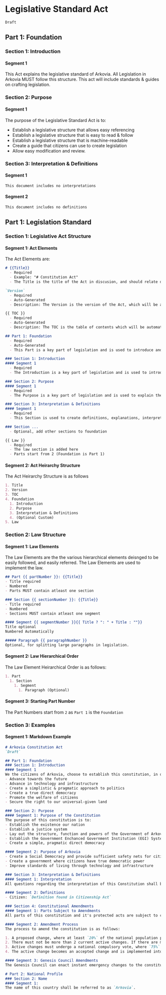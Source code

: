 
# Legislative Standard Act
`Draft`

## Part 1: Foundation
### Section 1: Introduction
#### Segment 1
This Act explains the legislative standard of Arkovia. All Legislation in Arkovia MUST follow this structure. This act will include standards & guides on crafting legislation.

### Section 2: Purpose
#### Segment 1
The purpose of the Legislative Standard Act is to:
- Establish a legislative structure that allows easy referencing
- Establish a legislative structure that is easy to read & follow
- Establish a legislative structure that is machine-readable
- Create a guide that citizens can use to create legislation
- Allow easy modification and review.

### Section 3: Interpretation & Definitions
#### Segment 1
`This document includes no interpretations`

#### Segment 2
`This document includes no definitions`

## Part 1: Legislation Standard
### Section 1: Legislative Act Structure
#### Segment 1: Act Elements
The Act Elements are:

```markdown
# {{Title}}
  - Required
  - Example: "# Constitution Act"
  - The Title is the title of the Act in discusion, and should relate directly to it's contents.

`Version`
  - Required
  - Auto-Generated
  - Description: The Version is the version of the Act, which will be auto-generated by the legislation system.

{{ TOC }}
  - Required
  - Auto-Generated
  - Description: The TOC is the table of contents which will be automatically generated by the legislative system.

## Part 1: Foundation
  - Required
  - Auto-Generated
  - This Part is a key part of legislation and is used to introduce and explain the purpose of the Act in discussion

### Section 1: Introduction
#### Segment 1
  - Required
  - The Introduction is a key part of legislation and is used to introduce and explain the Act in discussion

### Section 2: Purpose
#### Segment 1
  - Required
  - The Purpose is a key part of legislation and is used to explain the purpose of the Act in discussion

### Section 3: Interpretation & Definitions
#### Segment 1
  - Required
  - This Section is used to create definitions, explanations, interpretations and a glossary of terms used in the legislative document

### Section ...
  - Optional, add other sections to foundation

{{ Law }}
  - Required
  - The law section is added here
  - Parts start from 2 (Foundation is Part 1)
```

#### Segment 2: Act Heirarchy Structure
The Act Heirarchy Structure is as follows
```markdown
1. Title
2. Version
3. TOC
4. Foundation
  1. Introduction
  2. Purpose
  3. Interpretation & Definitions
  4. (Optional Custom)
5. Law
```
### Section 2: Law Structure
#### Segment 1: Law Elements
The Law Elements are the the various hierarchical elements deisnged to be easily followed, and easily referred. The Law Elements are used to implement the law.

```markdown
## Part {{ partNumber }}: {{Title}}
- Title required
- Numbered
- Parts MUST contain atleast one section

### Section {{ sectionNumber }}: {{Title}}
- Title required
- Numbered
- Sections MUST contain atleast one segment

#### Segment {{ segmentNumber }}{{ Title ? ": " + Title : ""}}
Title optional
Numbered Automatically

##### Paragraph {{ paragraphNumber }}
Optional, for splitting large paragraphs in legislation.
```

#### Segment 2: Law Hierarchical Order
The Law Element Heirarchical Order is as follows:
```markdown
1. Part
  1. Section
    1. Segment
      1. Paragraph (Optional)
```

#### Segment 3: Starting Part Number
The Part Numbers start from `2` as `Part 1` is the `Foundation`

### Section 3: Examples
#### Segment 1: Markdown Example
```markdown
# Arkovia Constitution Act
`Draft`

## Part 1: Foundation
### Section 1: Introduction
#### Segment 1
We the citizens of Arkovia, choose to establish this constitution, in order to establish a nation & country which aims to: 
- Advance towards the future
- Advance in technology and infrastructure
- Create a simplistic & pragmatic approach to politics
- Create a true direct democracy
- Promote the welfare of citizens
- Secure the right to our universal-given land

### Section 2: Purpose
#### Segment 1: Purpose of the Constitution
The purpose of this constitution is to:
- Establish the existence our nation
- Establish a justice system
- Lay out the structure, function and powers of the Government of Arkovia
- Establish the Government Enchanced Government Institution (EGI) System
- Create a simple, pragmatic direct democracy

#### Segment 2: Purpose of Arkovia
- Create a Social Democracy and provide sufficient safety nets for citizens.
- Create a government where citizens have true democratic power
- Improve standards of living through technology and infrastructure

### Section 3: Interpretation & Definitions
#### Segment 1: Interpretation
All questions regarding the interpretation of this Constitution shall be decided by the Genesis Council.

#### Segment 2: Definitions
- Citizen: `Definition found in Citizenship Act`

### Section 4: Constitutional Amendments
#### Segment 1: Parts Subject to Amendments
All parts of this constitution and it's protected acts are subject to change unless explicitly stated.

#### Segment 2: Amendment Process
The process to amend the constitution is as follows:

1. A proposed change, where at least `20%` of the national population participates with an approval of at least `50% + 1`.
2. There must not be more than 2 current active changes. If there are more than 2 active changes, a queue will be formed, in the order of highest approval.
3. Active changes must undergo a national compulsory vote, where `75%` of the population must approve.
4. The active change becomes an accepted change and is implemented into the constitution.

#### Segment 3: Genesis Council Amendments
The Genesis Council can enact instant emergency changes to the constitution by Council Vote to protect the sovereignty and stability of the country, but will generally abstain from doing so.

# Part 2: National Profile
### Section 2: Name
#### Segment 1:
The name of this country shall be referred to as `Arkovia`.
```
